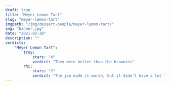 ```yaml
---
draft: true
title: "Meyer Lemon Tart"
slug: "meyer-lemon-tart"
imgpath: "/img/dessert-people/meyer-lemon-tart/"
img: "banner.jpg"
date: "2021-02-28"
description: ""
verdicts:
    "Meyer Lemon Tart":
        troy:
            stars: "4"
            verdict: "They were better than the brownies"
        rhi:
            stars: "2"
            verdict: "The jam made it worse, but it didn't have a lot to start with"
---
```

